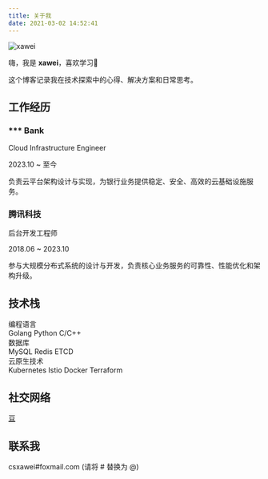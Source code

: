 ```yaml
---
title: 关于我
date: 2021-03-02 14:52:41
---
```


<div class="about-page">

<div class="about-header">
  <div class="avatar-container">
    <img src="https://img9.doubanio.com/icon/ul52829878-16.jpg" alt="xawei" class="about-avatar">
  </div>
  <div class="intro-text">
    <p>嗨，我是 <strong>xawei</strong>，喜欢学习🙂</p>
    <p>这个博客记录我在技术探索中的心得、解决方案和日常思考。</p>
  </div>
</div>

<div class="about-section">
  <h2><i class="fa-solid fa-briefcase"></i> 工作经历</h2>
  <div class="timeline">
    <div class="timeline-item">
      <div class="timeline-item-content">
        <h3>*** Bank</h3>
        <p class="position">Cloud Infrastructure Engineer</p>
        <p class="period">2023.10 ~ 至今</p>
        <p class="description">负责云平台架构设计与实现，为银行业务提供稳定、安全、高效的云基础设施服务。</p>
      </div>
    </div>
    <div class="timeline-item">
      <div class="timeline-item-content">
        <h3>腾讯科技</h3>
        <p class="position">后台开发工程师</p>
        <p class="period">2018.06 ~ 2023.10</p>
        <p class="description">参与大规模分布式系统的设计与开发，负责核心业务服务的可靠性、性能优化和架构升级。</p>
      </div>
    </div>
  </div>
</div>

<div class="about-section">
  <h2><i class="fa-solid fa-code"></i> 技术栈</h2>
  
  <div class="skills-row">
    <div class="skills-icon"><i class="fa-solid fa-laptop-code"></i></div>
    <div class="skills-label">编程语言</div>
    <div class="skills-list">
      <span class="skill-item">Golang</span>
      <span class="skill-item">Python</span>
      <span class="skill-item">C/C++</span>
    </div>
  </div>
  
  <div class="skills-row">
    <div class="skills-icon"><i class="fa-solid fa-database"></i></div>
    <div class="skills-label">数据库</div>
    <div class="skills-list">
      <span class="skill-item">MySQL</span>
      <span class="skill-item">Redis</span>
      <span class="skill-item">ETCD</span>
    </div>
  </div>
  
  <div class="skills-row">
    <div class="skills-icon"><i class="fa-solid fa-cloud"></i></div>
    <div class="skills-label">云原生技术</div>
    <div class="skills-list">
      <span class="skill-item">Kubernetes</span>
      <span class="skill-item">Istio</span>
      <span class="skill-item">Docker</span>
      <span class="skill-item">Terraform</span>
    </div>
  </div>
</div>

<div class="about-section">
  <h2><i class="fa-solid fa-link"></i> 社交网络</h2>
  <div class="social-links">
    <a href="https://github.com/xawei" target="_blank" class="social-link">
      <i class="fa-brands fa-github"></i>
    </a>
    <a href="https://www.douban.com/people/goanda/" target="_blank" class="social-link douban-icon">
      豆
    </a>
  </div>
</div>

<div class="about-section">
  <h2><i class="fa-solid fa-envelope"></i> 联系我</h2>
  <p class="contact-info">
    <i class="fa-solid fa-at"></i> csxawei#foxmail.com (请将 # 替换为 @)
  </p>
</div>

</div>
